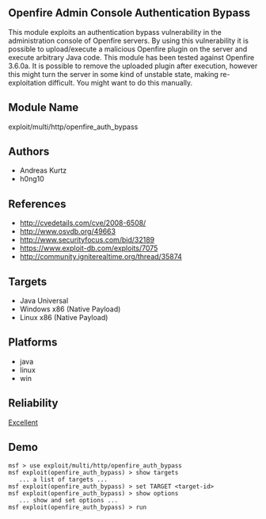 ## Openfire Admin Console Authentication Bypass

This module exploits an authentication bypass vulnerability 
in the administration console of Openfire servers. By using 
this vulnerability it is possible to upload/execute a 
malicious Openfire plugin on the server and execute 
arbitrary Java code. This module has been tested against 
Openfire 3.6.0a. It is possible to remove the uploaded 
plugin after execution, however this might turn the server 
in some kind of unstable state, making re-exploitation 
difficult. You might want to do this manually.


## Module Name
exploit/multi/http/openfire_auth_bypass

## Authors
* Andreas Kurtz
* h0ng10


## References
* http://cvedetails.com/cve/2008-6508/
* http://www.osvdb.org/49663
* http://www.securityfocus.com/bid/32189
* https://www.exploit-db.com/exploits/7075
* http://community.igniterealtime.org/thread/35874



## Targets
* Java Universal
* Windows x86 (Native Payload)
* Linux x86 (Native Payload)


## Platforms
* java
* linux
* win

## Reliability
[Excellent](https://github.com/rapid7/metasploit-framework/wiki/Exploit-Ranking)

## Demo

```
msf > use exploit/multi/http/openfire_auth_bypass
msf exploit(openfire_auth_bypass) > show targets
   ... a list of targets ...
msf exploit(openfire_auth_bypass) > set TARGET <target-id>
msf exploit(openfire_auth_bypass) > show options
   ... show and set options ...
msf exploit(openfire_auth_bypass) > run
```
    
    